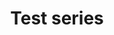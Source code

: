 ---
title: "Test series"
description: "This is a series of articles that tells a story of the work that shaped the Open Access movement."
---